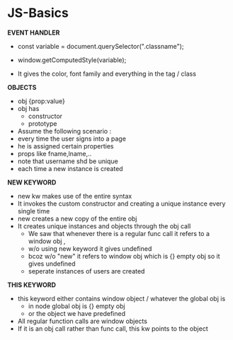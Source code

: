 # JS-Basics

**EVENT HANDLER**

- const variable = document.querySelector(".classname");

- window.getComputedStyle(variable);

- It gives  the color, font family and everything in the tag / class

**OBJECTS**

- obj {prop:value}
- obj has 
	- constructor 
	- prototype 
- Assume the following scenario : 
- every time the user signs into a page 
- he is assigned certain properties 
- props like fname,lname,..
- note that username shd be unique
- each time a new instance is created

**NEW KEYWORD**

-  new kw makes use of the entire syntax 
-  It invokes the custom constructor and creating a unique instance every single time 
-  new creates a new copy of the entire obj 
-  It creates unique instances and objects through the obj call
	- We saw that whenever there is a regular func call it refers to a window obj , 
	- w/o using new keyword it gives undefined
	- bcoz w/o "new" it refers to window obj which is {} empty obj so it gives undefined
	- seperate instances of users are created

**THIS KEYWORD**

- this keyword either contains window object / whatever the global obj is
 	- in node global obj is {} empty obj 
 	- or the object we have predefined 
 - All regular function calls are window objects
 - If it is an obj call rather than func call, this kw points to the object 
